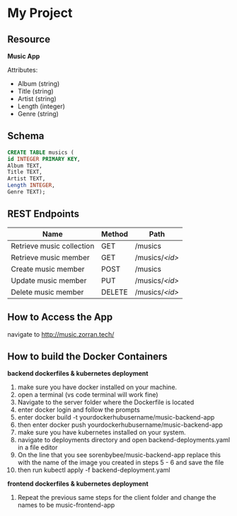 # My Project

## Resource

**Music App**

Attributes:

* Album (string)
* Title (string)
* Artist (string)
* Length (integer)
* Genre (string)

## Schema

```sql
CREATE TABLE musics (
id INTEGER PRIMARY KEY,
Album TEXT,
Title TEXT,
Artist TEXT,
Length INTEGER,
Genre TEXT);
```

## REST Endpoints

Name                           | Method | Path
-------------------------------|--------|------------------
Retrieve music collection      | GET    | /musics
Retrieve music member          | GET    | /musics/*\<id\>*
Create music member            | POST   | /musics
Update music member            | PUT    | /musics/*\<id\>*
Delete music member            | DELETE | /musics/*\<id\>*

## How to Access the App

navigate to http://music.zorran.tech/

## How to build the Docker Containers

**backend dockerfiles & kubernetes deployment**
1. make sure you have docker installed on your machine.
2. open a terminal (vs code terminal will work fine)
3. Navigate to the server folder where the Dockerfile is located
4. enter docker login and follow the prompts
5. enter docker build -t yourdockerhubusername/music-backend-app
6. then enter docker push yourdockerhubusername/music-backend-app
7. make sure you have kubernetes installed on your system.
8. navigate to deployments directory and open backend-deployments.yaml in a file editor
9. On the line that you see sorenbybee/music-backend-app replace this with the name of the image you created in steps 5 - 6 and save the file
10. then run kubectl apply -f backend-deployment.yaml

**frontend dockerfiles & kubernetes deployment**
1. Repeat the previous same steps for the client folder and change the names to be music-frontend-app
